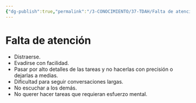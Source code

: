 ```yaml
---
{"dg-publish":true,"permalink":"/3-CONOCIMIENTO/37-TDAH/Falta de atención/"}
---
```


# Falta de atención
- Distraerse.
- Evadirse con facilidad.
- Pasar por alto detalles de las tareas y no hacerlas con precisión o dejarlas a medias.
- Dificultad para seguir conversaciones largas.
- No escuchar a los demás.
- No querer hacer tareas que requieran esfuerzo mental.